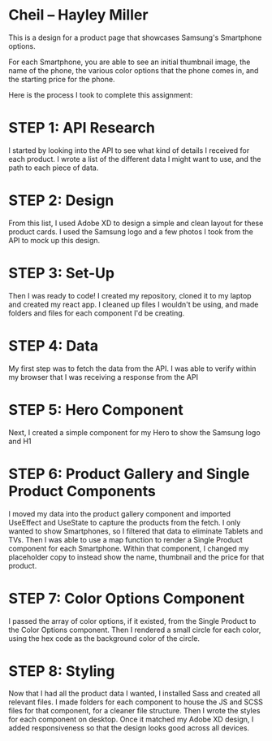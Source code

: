 # Cheil – Hayley Miller

This is a design for a product page that showcases Samsung's Smartphone options.

For each Smartphone, you are able to see an initial thumbnail image, the name of the phone, the various color options that the phone comes in, and the starting price for the phone.

Here is the process I took to complete this assignment:

# STEP 1: API Research
I started by looking into the API to see what kind of details I received for each product. I wrote a list of the different data I might want to use, and the path to each piece of data.

# STEP 2: Design
From this list, I used Adobe XD to design a simple and clean layout for these product cards. I used the Samsung logo and a few photos I took from the API to mock up this design.

# STEP 3: Set-Up
Then I was ready to code! I created my repository, cloned it to my laptop and created my react app. I cleaned up files I wouldn't be using, and made folders and files for each component I'd be creating.

# STEP 4: Data
My first step was to fetch the data from the API. I was able to verify within my browser that I was receiving a response from the API

# STEP 5: Hero Component
Next, I created a simple component for my Hero to show the Samsung logo and H1

# STEP 6: Product Gallery and Single Product Components
I moved my data into the product gallery component and imported UseEffect and UseState to capture the products from the fetch. I only wanted to show Smartphones, so I filtered that data to eliminate Tablets and TVs. Then I was able to use a map function to render a Single Product component for each Smartphone. Within that component, I changed my placeholder copy to instead show the name, thumbnail and the price for that product.

# STEP 7: Color Options Component
I passed the array of color options, if it existed, from the Single Product to the Color Options component. Then I rendered a small circle for each color, using the hex code as the background color of the circle.

# STEP 8: Styling
Now that I had all the product data I wanted, I installed Sass and created all relevant files. I made folders for each component to house the JS and SCSS files for that component, for a cleaner file structure. Then I wrote the styles for each component on desktop. Once it matched my Adobe XD design, I added responsiveness so that the design looks good across all devices.